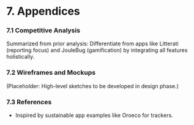 # 7. Appendices

### 7.1 Competitive Analysis
Summarized from prior analysis: Differentiate from apps like Litterati (reporting focus) and JouleBug (gamification) by integrating all features holistically.

### 7.2 Wireframes and Mockups
(Placeholder: High-level sketches to be developed in design phase.)

### 7.3 References
- Inspired by sustainable app examples like Oroeco for trackers.